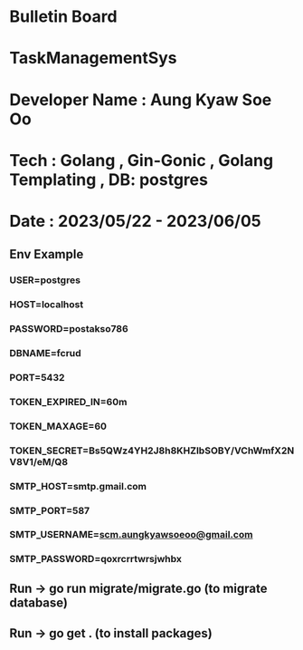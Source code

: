 # Bulletin Board

# TaskManagementSys

# Developer Name : Aung Kyaw Soe Oo

# Tech : Golang , Gin-Gonic , Golang Templating , DB: postgres

# Date : 2023/05/22 - 2023/06/05

## Env Example

### USER=postgres

### HOST=localhost

### PASSWORD=postakso786

### DBNAME=fcrud

### PORT=5432

### TOKEN_EXPIRED_IN=60m

### TOKEN_MAXAGE=60

### TOKEN_SECRET=Bs5QWz4YH2J8h8KHZlbSOBY/VChWmfX2NV8V1/eM/Q8

### SMTP_HOST=smtp.gmail.com

### SMTP_PORT=587

### SMTP_USERNAME=scm.aungkyawsoeoo@gmail.com

### SMTP_PASSWORD=qoxrcrrtwrsjwhbx

## Run -> go run migrate/migrate.go (to migrate database)

## Run -> go get . (to install packages)
